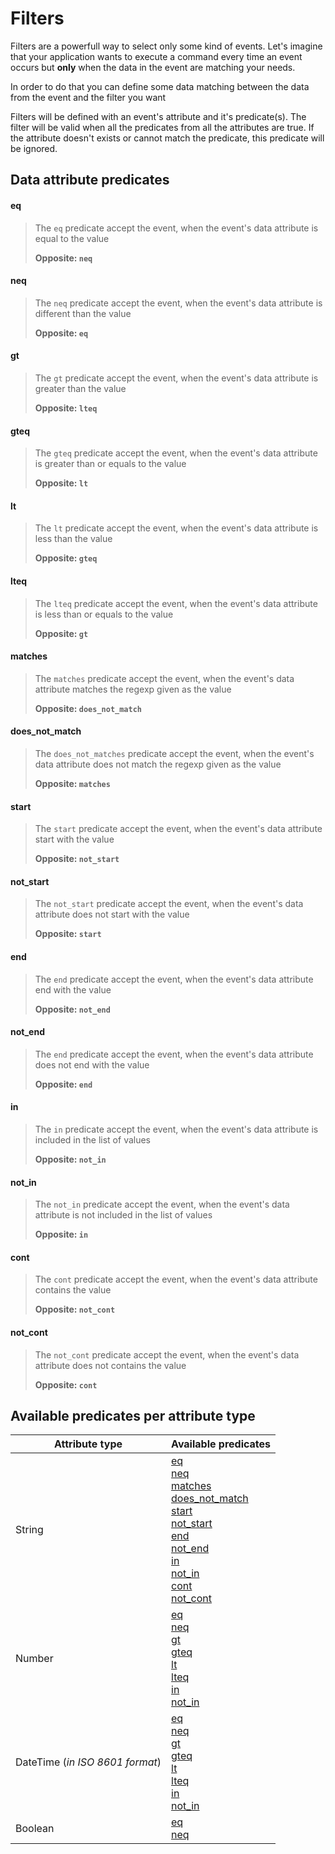 # Filters

Filters are a powerfull way to select only some kind of events. Let's imagine that your application wants to execute a command every time an event occurs but **only** when the data in the event are matching your needs.

In order to do that you can define some data matching between the data from the event and the filter you want

Filters will be defined with an event's attribute and it's predicate(s). The filter will be valid when all the predicates from all the attributes are true. If the attribute doesn't exists or cannot match the predicate, this predicate will be ignored.

## Data attribute predicates

#### eq
> The `eq` predicate accept the event, when the event's data attribute is equal to the value
>
> **Opposite: `neq`**

#### neq
> The `neq` predicate accept the event, when the event's data attribute is different than the value
>
> **Opposite: `eq`**

#### gt
> The `gt` predicate accept the event, when the event's data attribute is greater than the value
>
> **Opposite: `lteq`**

#### gteq
> The `gteq` predicate accept the event, when the event's data attribute is greater than or equals to the value
>
> **Opposite: `lt`**

#### lt
> The `lt` predicate accept the event, when the event's data attribute is less than the value
>
> **Opposite: `gteq`**

#### lteq
> The `lteq` predicate accept the event, when the event's data attribute is less than or equals to the value
>
> **Opposite: `gt`**

#### matches
> The `matches` predicate accept the event, when the event's data attribute matches the regexp given as the value
>
> **Opposite: `does_not_match`**

#### does_not_match
> The `does_not_matches` predicate accept the event, when the event's data attribute does not match the regexp given as the value
>
> **Opposite: `matches`**

#### start
> The `start` predicate accept the event, when the event's data attribute start with the value
>
> **Opposite: `not_start`**

#### not_start
> The `not_start` predicate accept the event, when the event's data attribute does not start with the value
>
> **Opposite: `start`**

#### end
> The `end` predicate accept the event, when the event's data attribute end with the value
>
> **Opposite: `not_end`**

#### not_end
> The `end` predicate accept the event, when the event's data attribute does not end with the value
>
> **Opposite: `end`**

#### in
> The `in` predicate accept the event, when the event's data attribute is included in the list of values
>
> **Opposite: `not_in`**

#### not_in
> The `not_in` predicate accept the event, when the event's data attribute is not included in the list of values
>
> **Opposite: `in`**

#### cont
> The `cont` predicate accept the event, when the event's data attribute contains the value
> 
> **Opposite: `not_cont`**

#### not_cont
> The `not_cont` predicate accept the event, when the event's data attribute does not contains the value
> 
> **Opposite: `cont`**

## Available predicates per attribute type

| Attribute type | Available predicates |
| --- | --- |
| String | [eq](#eq)<br/>[neq](#neq)<br/>[matches](#matches)<br/>[does_not_match](#does_not_match)<br/>[start](#start)<br/>[not_start](#not_start)<br/>[end](#end)<br/>[not_end](#not_end)<br/>[in](#in)<br/>[not_in](#not_in)<br/>[cont](#cont)<br/>[not_cont](#not_cont) |
| Number | [eq](#eq)<br/>[neq](#neq)<br/>[gt](#gt)<br/>[gteq](#gteq)<br/>[lt](#lt)<br/>[lteq](#lteq)<br/>[in](#in)<br/>[not_in](#not_in) |
| DateTime (_in ISO 8601 format_) | [eq](#eq)<br/>[neq](#neq)<br/>[gt](#gt)<br/>[gteq](#gteq)<br/>[lt](#lt)<br/>[lteq](#lteq)<br/>[in](#in)<br/>[not_in](#not_in) |
| Boolean | [eq](#eq)<br/>[neq](#neq) |
